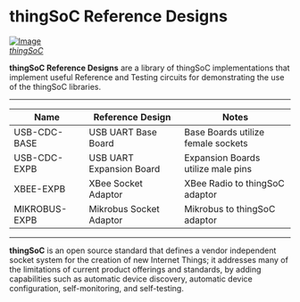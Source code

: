 # thingSoC Reference Designs

[![Image](http://thingsoc.github.io/img/projects/thingSoC/thingSoC_thumb.png?raw=true)  
*thingSoC*](http://thingsoc.github.io)

**thingSoC Reference Designs** are a library of thingSoC implementations that implement
useful Reference and Testing circuits for demonstrating the use of the thingSoC libraries.

---------------------------------------------------------------


Name           | Reference Design         | Notes 
------------   | ------------------------ | -----
USB-CDC-BASE   | USB UART Base Board      | Base Boards utilize female sockets        
USB-CDC-EXPB   | USB UART Expansion Board | Expansion Boards utilize male pins        
XBEE-EXPB      | XBee Socket Adaptor      | XBee Radio to thingSoC adaptor        
MIKROBUS-EXPB  | Mikrobus Socket Adaptor  | Mikrobus to thingSoC adaptor        
---------------------------------------------------------------



**thingSoC** is an open source standard that defines a
vendor independent socket system for the creation of new Internet Things;
it addresses many of the limitations of current product offerings
and standards, by adding capabilities such as automatic device discovery, 
automatic device configuration, self-monitoring, and self-testing. 

